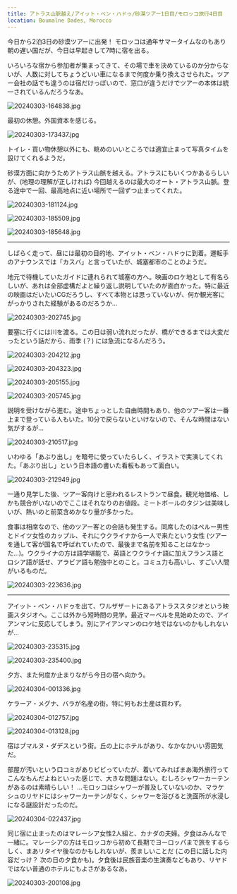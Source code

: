 ```yaml
---
title: アトラス山脈越え/アイット・ベン・ハドゥ/砂漠ツアー1日目/モロッコ旅行4日目
location: Boumalne Dades, Morocco
---
```


今日から2泊3日の砂漠ツアーに出発！ モロッコは通年サマータイムなのもあり朝の遅い国だが、今日は早起きして7時に宿を出る。

いろいろな宿から参加者が集まってきて、その場で車を決めているのか分からないが、人数に対してちょうどいい車になるまで何度か乗り換えさせられた。ツアー会社の話でも違うのは宿だけっぽいので、窓口が違うだけでツアーの本体は統一されているんだろうなあ。

![20240303-164838.jpg](https://ceshmina-photos.s3.ap-northeast-1.amazonaws.com/medium/202403/20240303-164838.jpg "最前列真ん中、居心地は微妙")

最初の休憩。外国資本を感じる。

![20240303-173437.jpg](https://ceshmina-photos.s3.ap-northeast-1.amazonaws.com/medium/202403/20240303-173437.jpg "日本の国旗もある")

トイレ・買い物休憩以外にも、眺めのいいところでは適宜止まって写真タイムを設けてくれるようだ。

砂漠方面に向かうためアトラス山脈を越える。アトラスにもいくつかあるらしいが、(地理の理解が正しければ) 今回越えるのは最大のオート・アトラス山脈。登る途中で一回、最高地点に近い場所で一回ずつ止まってくれた。

![20240303-181124.jpg](https://ceshmina-photos.s3.ap-northeast-1.amazonaws.com/medium/202403/20240303-181124.jpg "登る途中。隣には土産物屋もある")

![20240303-185509.jpg](https://ceshmina-photos.s3.ap-northeast-1.amazonaws.com/medium/202403/20240303-185509.jpg "アトラス山脈")

![20240303-185648.jpg](https://ceshmina-photos.s3.ap-northeast-1.amazonaws.com/medium/202403/20240303-185648.jpg)

---

しばらく走って、昼には最初の目的地、アイット・ベン・ハドゥに到着。運転手のアナウンスでは「カスバ」と言っていたが、城塞都市のことのようだ。

地元で待機していたガイドに連れられて城塞の方へ。映画のロケ地として有名らしいが、あれは全部虚構だよと繰り返し説明していたのが面白かった。特に最近の映画はだいたいCGだろうし、すべて本物とは思っていないが、何か観光客にがっかりされた経験があるのだろうか...

![20240303-202745.jpg](https://ceshmina-photos.s3.ap-northeast-1.amazonaws.com/medium/202403/20240303-202745.jpg)

要塞に行くには川を渡る。この日は弱い流れだったが、橋ができるまでは大変だったという話だから、雨季 (？) には急流になるんだろう。

![20240303-204212.jpg](https://ceshmina-photos.s3.ap-northeast-1.amazonaws.com/medium/202403/20240303-204212.jpg "子供が手を取ってくれるが、こういうのはチップを要求される")

![20240303-204323.jpg](https://ceshmina-photos.s3.ap-northeast-1.amazonaws.com/medium/202403/20240303-204323.jpg "有名な城塞の写真")

![20240303-205155.jpg](https://ceshmina-photos.s3.ap-northeast-1.amazonaws.com/medium/202403/20240303-205155.jpg "モンサンミッシェルを感じる。あれもまあ城塞都市のようなものなので当たり前かもしれない")

![20240303-205745.jpg](https://ceshmina-photos.s3.ap-northeast-1.amazonaws.com/medium/202403/20240303-205745.jpg "グラディエーター？")

説明を受けながら進む。途中ちょっとした自由時間もあり、他のツアー客は一番上まで登っている人もいた。10分で戻らないといけないので、そんな時間はない気がするが...

![20240303-210517.jpg](https://ceshmina-photos.s3.ap-northeast-1.amazonaws.com/medium/202403/20240303-210517.jpg)

いわゆる「あぶり出し」を暗号に使っていたらしく、イラストで実演してくれた。「あぶり出し」という日本語の書いた看板もあって面白い。

![20240303-212949.jpg](https://ceshmina-photos.s3.ap-northeast-1.amazonaws.com/medium/202403/20240303-212949.jpg)

一通り見学した後、ツアー客向けと思われるレストランで昼食。観光地価格、しかも競合がいないのでここはそれなりのお値段。ミートボールのタジンは美味しいが、熱いのと前菜含めかなり量が多かった。

食事は相席なので、他のツアー客との会話も発生する。同席したのはペルー男性とドイツ女性のカップル、それにウクライナから一人で来たという女性 (ツアーを通して客が国名で呼ばれていたので、最後まで名前を知ることはなかった...)。ウクライナの方は語学堪能で、英語とウクライナ語に加えフランス語とロシア語が話せ、アラビア語も勉強中とのこと。コミュ力も高いし、すごい人間がいるものだ。

![20240303-223636.jpg](https://ceshmina-photos.s3.ap-northeast-1.amazonaws.com/medium/202403/20240303-223636.jpg "激アツ")

---

アイット・ベン・ハドゥを出て、ワルザザートにあるアトラススタジオという映画スタジオへ。ここは外から短時間の見学。最近マーベルを見始めたので、アイアンマンに反応してしまう。別にアイアンマンのロケ地ではないのかもしれないが...

![20240303-235315.jpg](https://ceshmina-photos.s3.ap-northeast-1.amazonaws.com/medium/202403/20240303-235315.jpg "I am Iron Man")

![20240303-235400.jpg](https://ceshmina-photos.s3.ap-northeast-1.amazonaws.com/medium/202403/20240303-235400.jpg)

夕方、また何度か止まりながら今日の宿へ向かう。

![20240304-001336.jpg](https://ceshmina-photos.s3.ap-northeast-1.amazonaws.com/medium/202403/20240304-001336.jpg "ここは何だったかな？ 説明をいまいち理解できなかった")

ケラーア・メグナ、バラが名産の街。特に何もお土産は買わず。

![20240304-012757.jpg](https://ceshmina-photos.s3.ap-northeast-1.amazonaws.com/medium/202403/20240304-012757.jpg "バラエッセンスローズウォーター")

![20240304-013128.jpg](https://ceshmina-photos.s3.ap-northeast-1.amazonaws.com/medium/202403/20240304-013128.jpg)

宿はブマルヌ・ダデスという街。丘の上にホテルがあり、なかなかいい雰囲気だ。

部屋が汚いという口コミがありビビっていたが、着いてみればまあ海外旅行ってこんなもんだよねといった感じで、大きな問題はない。むしろシャワーカーテンがあるのは素晴らしい！ ...モロッコはシャワーが普及していないのか、マラケシュのリヤドにはシャワーカーテンがなく、シャワーを浴びると洗面所が水浸しになる謎設計だったのだ。

![20240304-022437.jpg](https://ceshmina-photos.s3.ap-northeast-1.amazonaws.com/medium/202403/20240304-022437.jpg)

同じ宿に止まったのはマレーシア女性2人組と、カナダの夫婦。夕食はみんなで一緒に。マレーシアの方はモロッコから初めて長期でヨーロッパまで旅をするらしく、まあリタイヤ後なのかもしれないが、羨ましいことだ (この日に話した内容だっけ？ 次の日の夕食かも)。夕食後は民族音楽の生演奏などもあり、リヤドではない普通のホテルにもよさがあるなあ。

![20240303-200108.jpg](https://ceshmina-photos.s3.ap-northeast-1.amazonaws.com/medium/202403/20240303-200108.jpg "夕食会場。眺めがいい")
